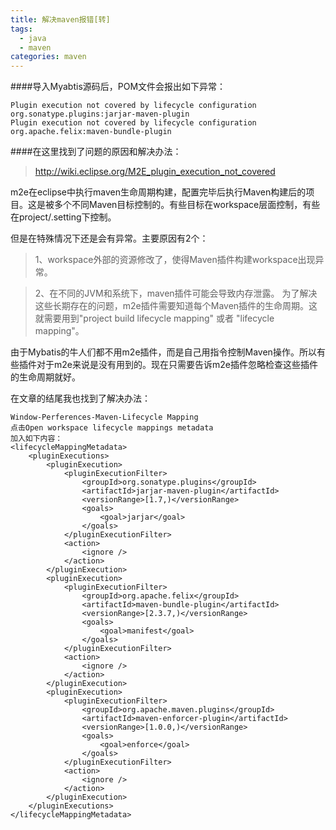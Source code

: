 ```yaml
---
title: 解决maven报错[转]
tags:
  - java
  - maven
categories: maven
---
```

####导入Myabtis源码后，POM文件会报出如下异常：
```
Plugin execution not covered by lifecycle configuration org.sonatype.plugins:jarjar-maven-plugin  
Plugin execution not covered by lifecycle configuration org.apache.felix:maven-bundle-plugin
```

####在这里找到了问题的原因和解决办法：
>http://wiki.eclipse.org/M2E_plugin_execution_not_covered

m2e在eclipse中执行maven生命周期构建，配置完毕后执行Maven构建后的项目。这是被多个不同Maven目标控制的。有些目标在workspace层面控制，有些在project/.setting下控制。

<!-- more -->

但是在特殊情况下还是会有异常。主要原因有2个：

>1、workspace外部的资源修改了，使得Maven插件构建workspace出现异常。  

>2、在不同的JVM和系统下，maven插件可能会导致内存泄露。
为了解决这些长期存在的问题，m2e插件需要知道每个Maven插件的生命周期。这就需要用到"project build lifecycle mapping" 或者 "lifecycle mapping"。

由于Mybatis的牛人们都不用m2e插件，而是自己用指令控制Maven操作。所以有些插件对于m2e来说是没有用到的。现在只需要告诉m2e插件忽略检查这些插件的生命周期就好。

在文章的结尾我也找到了解决办法：
```
Window-Perferences-Maven-Lifecycle Mapping
点击Open workspace lifecycle mappings metadata
加入如下内容：
<lifecycleMappingMetadata>
    <pluginExecutions>
        <pluginExecution>
            <pluginExecutionFilter>
                <groupId>org.sonatype.plugins</groupId>
                <artifactId>jarjar-maven-plugin</artifactId>
                <versionRange>[1.7,)</versionRange>
                <goals>
                    <goal>jarjar</goal>
                </goals>
            </pluginExecutionFilter>
            <action>
                <ignore />
            </action>
        </pluginExecution>
        <pluginExecution>
            <pluginExecutionFilter>
                <groupId>org.apache.felix</groupId>
                <artifactId>maven-bundle-plugin</artifactId>
                <versionRange>[2.3.7,)</versionRange>
                <goals>
                    <goal>manifest</goal>
                </goals>
            </pluginExecutionFilter>
            <action>
                <ignore />
            </action>
        </pluginExecution>
        <pluginExecution>
            <pluginExecutionFilter>
                <groupId>org.apache.maven.plugins</groupId>
                <artifactId>maven-enforcer-plugin</artifactId>
                <versionRange>[1.0.0,)</versionRange>
                <goals>
                    <goal>enforce</goal>
                </goals>
            </pluginExecutionFilter>
            <action>
                <ignore />
            </action>
        </pluginExecution>
    </pluginExecutions>
</lifecycleMappingMetadata>
```